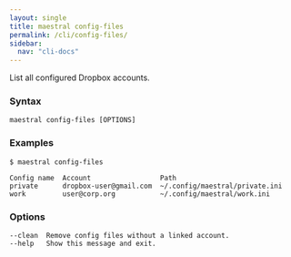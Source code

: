 ```yaml
---
layout: single
title: maestral config-files
permalink: /cli/config-files/
sidebar:
  nav: "cli-docs"
---
```


List all configured Dropbox accounts.

### Syntax

```
maestral config-files [OPTIONS]
```

### Examples

```shell
$ maestral config-files

Config name  Account                 Path
private      dropbox-user@gmail.com  ~/.config/maestral/private.ini
work         user@corp.org           ~/.config/maestral/work.ini

```

### Options

```
--clean  Remove config files without a linked account.
--help   Show this message and exit.
```
